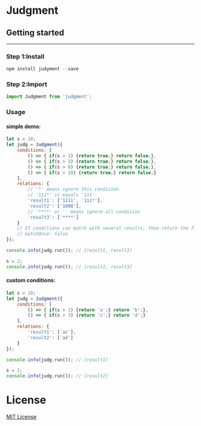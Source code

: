 # Judgment

## Getting started
---
### Step 1:Install
```javascript
npm install judyment --save
```

### Step 2:Import
```javascript
import Judgment from 'judgment';
```

### Usage
#### simple demo:
```javascript
let s = 10; 
let judg = Judgment({
    conditions: [
        () => { if(s > 1) {return true;} return false;},
        () => { if(s > 3) {return true;} return false;},
        () => { if(s > 8) {return true;} return false;},
        () => { if(s > 10) {return true;} return false;}
    ],
    relations: {
        // '*' means ignore this condision
        // '111*' is equals '111'
        'result1': ['1111', '111*'],
        'result2': ['1000'],
        // '****' or '' means ignore all condision
        'result3': ['****']
    }
    // If conditions can match with several results, then return the first result, deault: false
    // matchOnce: false
});

console.info(judg.run()); // [result1, result3]

s = 2;
console.info(judg.run()); // [result2, result3]
```
#### custom conditions:
```javascript
let s = 10; 
let judg = Judgment({
    conditions: [
        () => { if(s > 1) {return 'a';} return 'b';},
        () => { if(s > 3) {return 'c';} return 'd';}
    ],
    relations: {
        'result1': ['ac'],
        'result2': ['ad']
    }
});

console.info(judg.run()); // [result1]

s = 2;
console.info(judg.run()); // [result2]
```


# License
[MIT License](https://raw.githubusercontent.com/milan-hwj/judgment/master/LICENSE)
